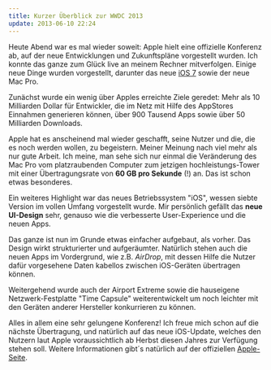 ```yaml
---
title: Kurzer Überblick zur WWDC 2013
update: 2013-06-10 22:24
---
```


Heute Abend war es mal wieder soweit: Apple hielt eine offizielle Konferenz ab, auf der neue Entwicklungen und Zukunftspläne vorgestellt wurden. Ich konnte das ganze zum Glück live an meinem Rechner mitverfolgen. Einige neue Dinge wurden vorgestellt, darunter das neue [iOS 7][1] sowie der neue Mac Pro.

Zunächst wurde ein wenig über Apples erreichte Ziele geredet: Mehr als 10 Milliarden Dollar für Entwickler, die im Netz mit Hilfe des AppStores Einnahmen generieren können, über 900 Tausend Apps sowie über 50 Milliarden Downloads.

Apple hat es anscheinend mal wieder geschafft, seine Nutzer und die, die es noch werden wollen, zu begeistern. Meiner Meinung nach viel mehr als nur gute Arbeit. Ich meine, man sehe sich nur einmal die Veränderung des Mac Pro vom platzraubenden Computer zum jetzigen hochleistungs-Tower mit einer Übertragungsrate von **60 GB pro Sekunde** (!) an. Das ist schon etwas besonderes.

Ein weiteres Highlight war das neues Betriebssystem "iOS", wessen siebte Version im vollen Umfang vorgestellt wurde. Mir persönlich gefällt das **neue UI-Design** sehr, genauso wie die verbesserte User-Experience und die neuen Apps.

Das ganze ist nun im Grunde etwas einfacher aufgebaut, als vorher. Das Design wirkt strukturierter und aufgeräumter. Natürlich stehen auch die neuen Apps im Vordergrund, wie z.B. *AirDrop*, mit dessen Hilfe die Nutzer dafür vorgesehene Daten kabellos zwischen iOS-Geräten übertragen können.

Weitergehend wurde auch der Airport Extreme sowie die hauseigene Netzwerk-Festplatte "Time Capsule" weiterentwickelt um noch leichter mit den Geräten anderer Hersteller konkurrieren zu können.

Alles in allem eine sehr gelungene Konferenz! Ich freue mich schon auf die nächste Übertragung, und natürlich auf das neue iOS-Update, welches den Nutzern laut Apple voraussichtlich ab Herbst diesen Jahres zur Verfügung stehen soll. Weitere Informationen gibt´s natürlich auf der offiziellen [Apple-Seite][2].

[1]: https://ssl.apple.com/ios/ios7/features/
[2]: https://www.apple.com/de/